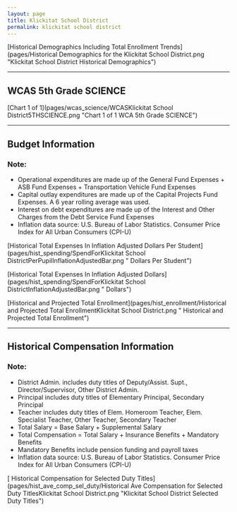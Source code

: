 ```yaml
---
layout: page
title: Klickitat School District
permalink: klickitat school district
---
```



[Historical Demographics Including Total Enrollment Trends](pages/Historical Demographics for the Klickitat School District.png "Klickitat School District Historical Demographics")

___

## WCAS 5th Grade SCIENCE

[Chart 1 of 1](pages/wcas_science/WCASKlickitat School District5THSCIENCE.png "Chart 1 of 1 WCA 5th Grade SCIENCE")


___

## Budget Information
### Note:
- Operational expenditures are made up of the General Fund Expenses + ASB Fund Expenses + Transportation Vehicle Fund Expenses
- Capital outlay expenditures are made up of the Capital Projects Fund Expenses. A 6 year rolling average was used.
- Interest on debt expenditures are made up of the Interest and Other Charges from the Debt Service Fund Expenses
- Inflation data source: U.S. Bureau of Labor Statistics. Consumer Price Index for All Urban Consumers (CPI-U)

[Historical Total Expenses In Inflation Adjusted Dollars Per Student](pages/hist_spending/SpendForKlickitat School DistrictPerPupilInflationAdjustedBar.png " Dollars Per Student")

[Historical Total Expenses In Inflation Adjusted Dollars](pages/hist_spending/SpendForKlickitat School DistrictInflationAdjustedBar.png " Dollars")

[Historical and Projected Total Enrollment](pages/hist_enrollment/Historical and Projected Total EnrollmentKlickitat School District.png " Historical and Projected Total Enrollment")


___

## Historical Compensation Information
### Note:
- District Admin. includes duty titles of Deputy/Assist. Supt., Director/Supervisor, Other District Admin.
- Principal includes duty titles of Elementary Principal, Secondary Principal
- Teacher includes duty titles of Elem. Homeroom Teacher, Elem. Specialist Teacher, Other Teacher, Secondary Teacher
- Total Salary = Base Salary + Supplemental Salary
- Total Compensation = Total Salary + Insurance Benefits + Mandatory Benefits
- Mandatory Benefits include pension funding and payroll taxes
- Inflation data source: U.S. Bureau of Labor Statistics. Consumer Price Index for All Urban Consumers (CPI-U)

[ Historical Compensation for Selected Duty Titles](pages/hist_ave_comp_sel_duty/Historical Ave Compensation for Selected Duty TitlesKlickitat School District.png "Klickitat School District Selected Duty Titles")

